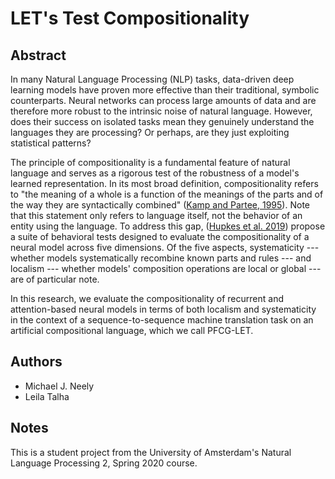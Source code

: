 # LET's Test Compositionality

## Abstract

In many Natural Language Processing (NLP) tasks, data-driven deep learning models have proven more effective than their traditional, symbolic counterparts. Neural networks can process large amounts of data and are therefore more robust to the intrinsic noise of natural language. However, does their success on isolated tasks mean they genuinely understand the languages they are processing? Or perhaps, are they just exploiting statistical patterns?

The principle of compositionality is a fundamental feature of natural language and serves as a rigorous test of the robustness of a model's learned representation. In its most broad definition, compositionality refers to "the meaning of a whole is a function of the meanings of the parts and of the way they are syntactically combined" ([Kamp and Partee, 1995](https://doi.org/10.1016/0010-0277(94)00659-9)). Note that this statement only refers to language itself, not the behavior of an entity using the language. To address this gap, ([Hupkes et al. 2019](https://arxiv.org/abs/1908.08351)) propose a suite of behavioral tests designed to evaluate the compositionality of a neural model across five dimensions. Of the five aspects, systematicity --- whether models systematically recombine known parts and rules --- and localism --- whether models' composition operations are local or global --- are of particular note.

In this research, we evaluate the compositionality of recurrent and attention-based neural models in terms of both localism and systematicity in the context of a sequence-to-sequence machine translation task on an artificial compositional language, which we call PFCG-LET.

## Authors

- Michael J. Neely
- Leila Talha

## Notes

This is a student project from the University of Amsterdam's Natural Language Processing 2, Spring 2020 course.
